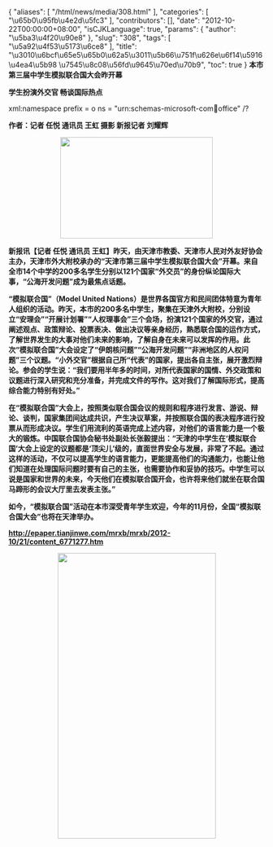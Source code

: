 {
    "aliases": [
        "/html/news/media/308.html"
    ],
    "categories": [
        "\u65b0\u95fb\u4e2d\u5fc3"
    ],
    "contributors": [],
    "date": "2012-10-22T00:00:00+08:00",
    "isCJKLanguage": true,
    "params": {
        "author": "\u5ba3\u4f20\u90e8"
    },
    "slug": "308",
    "tags": [
        "\u5a92\u4f53\u5173\u6ce8"
    ],
    "title": "\u3010\u6bcf\u65e5\u65b0\u62a5\u3011\u5b66\u751f\u626e\u6f14\u5916\u4ea4\u5b98 \u7545\u8c08\u56fd\u9645\u70ed\u70b9",
    "toc": true
}
**本市第三届中学生模拟联合国大会昨开幕**

**学生扮演外交官 畅谈国际热点**

xml:namespace prefix = o ns = "urn:schemas-microsoft-com:office:office" /?

**作者：记者 任悦 通讯员 王虹 摄影 新报记者 刘耀辉**

**<img
    src="https://cdn.tfls.online/mirror/full/43e9f65a8d46df41e43b41f5768b2604231db222.jpg"
    style="display:block;margin-left:auto;margin-right:auto;"
    decoding="async"
    fetchpriority="auto"
    loading="lazy"
    height="199"
    width="300"
/>**

**新报讯【记者 任悦 通讯员 王虹】昨天，由天津市教委、天津市人民对外友好协会主办，天津市外大附校承办的“天津市第三届中学生模拟联合国大会”开幕。来自全市14个中学的200多名学生分别以121个国家“外交员”的身份纵论国际大事，“公海开发问题”成为最焦点话题。**

**“模拟联合国”（Model United Nations）是世界各国官方和民间团体特意为青年人组织的活动。昨天，本市的200多名中学生，聚集在天津外大附校，分别设立“安理会”“开展计划署”“人权理事会”三个会场，扮演121个国家的外交官，通过阐述观点、政策辩论、投票表决、做出决议等亲身经历，熟悉联合国的运作方式，了解世界发生的大事对他们未来的影响，了解自身在未来可以发挥的作用。此次“模拟联合国”大会设定了“伊朗核问题”“公海开发问题”“非洲地区的人权问题”三个议题。“小外交官”根据自己所“代表”的国家，提出各自主张，展开激烈辩论。参会的学生说：“我们要用半年多的时间，对所代表国家的国情、外交政策和议题进行深入研究和充分准备，并完成文件的写作。这对我们了解国际形式，提高综合能力特别有好处。”**

**在“模拟联合国”大会上，按照类似联合国会议的规则和程序进行发言、游说、辩论、谈判，国家集团间达成共识，产生决议草案，并按照联合国的表决程序进行投票从而形成决议。学生们用流利的英语完成上述内容，对他们的语言能力是一个极大的锻炼。中国联合国协会秘书处副处长张毅提出：“天津的中学生在‘模拟联合国’大会上设定的议题都是‘顶尖儿’级的，直面世界安全与发展，非常了不起。通过这样的活动，不仅可以提高学生的语言能力，更能提高他们的沟通能力，也能让他们知道在处理国际问题时要有自己的主张，也需要协作和妥协的技巧。中学生可以说是国家和世界的未来，今天他们在模拟联合国开会，也许将来他们就坐在联合国马蹄形的会议大厅里去发表主张。”**

**如今，“模拟联合国”活动在本市深受青年学生欢迎，今年的11月份，全国“模拟联合国大会”也将在天津举办。**

**<http://epaper.tianjinwe.com/mrxb/mrxb/2012-10/21/content_6771277.htm>**

**<img
    src="https://cdn.tfls.online/mirror/full/e4a854a5bd2e230a7b5c3c6af34522ae123a9f22.jpg"
    style="display:block;margin-left:auto;margin-right:auto;"
    decoding="async"
    fetchpriority="auto"
    loading="lazy"
    height="561"
    width="311"
/>**

